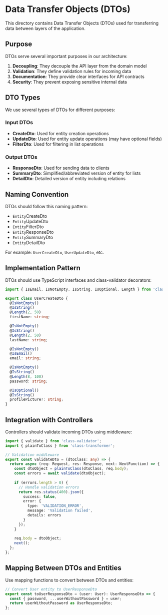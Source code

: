 # Data Transfer Objects (DTOs)

This directory contains Data Transfer Objects (DTOs) used for transferring data between layers of the application.

## Purpose

DTOs serve several important purposes in our architecture:

1. **Decoupling**: They decouple the API layer from the domain model
2. **Validation**: They define validation rules for incoming data
3. **Documentation**: They provide clear interfaces for API contracts
4. **Security**: They prevent exposing sensitive internal data

## DTO Types

We use several types of DTOs for different purposes:

### Input DTOs

- **CreateDto**: Used for entity creation operations
- **UpdateDto**: Used for entity update operations (may have optional fields)
- **FilterDto**: Used for filtering in list operations

### Output DTOs

- **ResponseDto**: Used for sending data to clients
- **SummaryDto**: Simplified/abbreviated version of entity for lists
- **DetailDto**: Detailed version of entity including relations

## Naming Convention

DTOs should follow this naming pattern:

- `Entity`CreateDto
- `Entity`UpdateDto
- `Entity`FilterDto
- `Entity`ResponseDto
- `Entity`SummaryDto
- `Entity`DetailDto

For example: `UserCreateDto`, `UserUpdateDto`, etc.

## Implementation Pattern

DTOs should use TypeScript interfaces and class-validator decorators:

```typescript
import { IsEmail, IsNotEmpty, IsString, IsOptional, Length } from 'class-validator';

export class UserCreateDto {
  @IsNotEmpty()
  @IsString()
  @Length(2, 50)
  firstName: string;

  @IsNotEmpty()
  @IsString()
  @Length(2, 50)
  lastName: string;

  @IsNotEmpty()
  @IsEmail()
  email: string;

  @IsNotEmpty()
  @IsString()
  @Length(8, 100)
  password: string;

  @IsOptional()
  @IsString()
  profilePicture?: string;
}
```

## Integration with Controllers

Controllers should validate incoming DTOs using middleware:

```typescript
import { validate } from 'class-validator';
import { plainToClass } from 'class-transformer';

// Validation middleware
export const validateDto = (dtoClass: any) => {
  return async (req: Request, res: Response, next: NextFunction) => {
    const dtoObject = plainToClass(dtoClass, req.body);
    const errors = await validate(dtoObject);
    
    if (errors.length > 0) {
      // Handle validation errors
      return res.status(400).json({
        success: false,
        error: {
          type: 'VALIDATION_ERROR',
          message: 'Validation failed',
          details: errors
        }
      });
    }
    
    req.body = dtoObject;
    next();
  };
};
```

## Mapping Between DTOs and Entities

Use mapping functions to convert between DTOs and entities:

```typescript
// Convert User entity to UserResponseDto
export const toUserResponseDto = (user: User): UserResponseDto => {
  const { password, ...userWithoutPassword } = user;
  return userWithoutPassword as UserResponseDto;
};
``` 